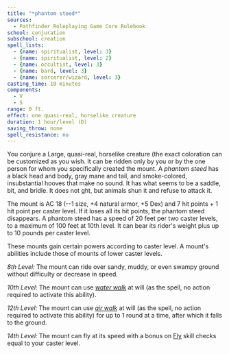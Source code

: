 ```yaml
---
title: "*phantom steed*"
sources:
  - Pathfinder Roleplaying Game Core Rulebook
school: conjuration
subschool: creation
spell_lists:
  - {name: spiritualist, level: 3}
  - {name: spiritualist, level: 2}
  - {name: occultist, level: 3}
  - {name: bard, level: 3}
  - {name: sorcerer/wizard, level: 3}
casting_time: 10 minutes
components:
  - V
  - S
range: 0 ft.
effect: one quasi-real, horselike creature
duration: 1 hour/level (D)
saving_throw: none
spell_resistance: no
---
```


You conjure a Large, quasi-real, horselike creature (the exact coloration can be customized as you wish. It can be ridden only by you or by the one person for whom you specifically created the mount. A *phantom steed* has a black head and body, gray mane and tail, and smoke-colored, insubstantial hooves that make no sound. It has what seems to be a saddle, bit, and bridle. It does not  ght, but animals shun it and refuse to attack it.

The mount is AC 18 (--1 size, +4 natural armor, +5 Dex) and 7 hit points + 1 hit point per caster level. If it loses all its hit points, the phantom steed disappears. A phantom steed has a speed of 20 feet per two caster levels, to a maximum of 100 feet at 10th level. It can bear its rider's weight plus up to 10 pounds per caster level.

These mounts gain certain powers according to caster level. A mount's abilities include those of mounts of lower caster levels.

*8th Level:* The mount can ride over sandy, muddy, or even swampy ground without difficulty or decrease in speed.

*10th Level:* The mount can use [*water walk*](/spells/water-walk/) at will (as the spell, no action required to activate this ability).

*12th Level:* The mount can use [*air walk*](/spells/air-walk/) at will (as the spell, no action required to activate this ability) for up to 1 round at a time, after which it falls to the ground.

*14th Level:* The mount can fly at its speed with a bonus on [Fly](/skills/fly/) skill checks equal to your caster level.

